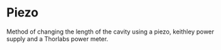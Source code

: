 # Piezo
Method of changing the length of the cavity using a piezo, keithley power supply and a Thorlabs power meter.
